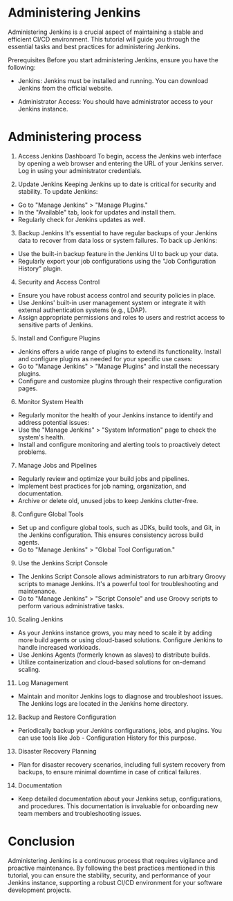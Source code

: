 # Administering Jenkins
Administering Jenkins is a crucial aspect of maintaining a stable and efficient CI/CD environment. This tutorial will guide you through the essential tasks and best practices for administering Jenkins.

Prerequisites
Before you start administering Jenkins, ensure you have the following:

- Jenkins: Jenkins must be installed and running. You can download Jenkins from the official website.

- Administrator Access: You should have administrator access to your Jenkins instance.

# Administering process
1. Access Jenkins Dashboard
To begin, access the Jenkins web interface by opening a web browser and entering the URL of your Jenkins server. Log in using your administrator credentials.

2. Update Jenkins
Keeping Jenkins up to date is critical for security and stability. To update Jenkins:
- Go to "Manage Jenkins" > "Manage Plugins."
- In the "Available" tab, look for updates and install them.
- Regularly check for Jenkins updates as well.

3. Backup Jenkins
It's essential to have regular backups of your Jenkins data to recover from data loss or system failures. To back up Jenkins:
- Use the built-in backup feature in the Jenkins UI to back up your data.
- Regularly export your job configurations using the "Job Configuration History" plugin.

4. Security and Access Control
- Ensure you have robust access control and security policies in place.
- Use Jenkins' built-in user management system or integrate it with external authentication systems (e.g., LDAP).
- Assign appropriate permissions and roles to users and restrict access to sensitive parts of Jenkins.

5. Install and Configure Plugins
- Jenkins offers a wide range of plugins to extend its functionality. Install and configure plugins as needed for your specific use cases:
- Go to "Manage Jenkins" > "Manage Plugins" and install the necessary plugins.
- Configure and customize plugins through their respective configuration pages.

6. Monitor System Health
- Regularly monitor the health of your Jenkins instance to identify and address potential issues:
- Use the "Manage Jenkins" > "System Information" page to check the system's health.
- Install and configure monitoring and alerting tools to proactively detect problems.

7. Manage Jobs and Pipelines
- Regularly review and optimize your build jobs and pipelines.
- Implement best practices for job naming, organization, and documentation.
- Archive or delete old, unused jobs to keep Jenkins clutter-free.

8. Configure Global Tools
- Set up and configure global tools, such as JDKs, build tools, and Git, in the Jenkins configuration. This ensures consistency across build agents.
- Go to "Manage Jenkins" > "Global Tool Configuration."

9. Use the Jenkins Script Console
- The Jenkins Script Console allows administrators to run arbitrary Groovy scripts to manage Jenkins. It's a powerful tool for troubleshooting and maintenance.
- Go to "Manage Jenkins" > "Script Console" and use Groovy scripts to perform various administrative tasks.

10. Scaling Jenkins
- As your Jenkins instance grows, you may need to scale it by adding more build agents or using cloud-based solutions. Configure Jenkins to handle increased workloads.
- Use Jenkins Agents (formerly known as slaves) to distribute builds.
- Utilize containerization and cloud-based solutions for on-demand scaling.

11. Log Management
- Maintain and monitor Jenkins logs to diagnose and troubleshoot issues. The Jenkins logs are located in the Jenkins home directory.

12. Backup and Restore Configuration
- Periodically backup your Jenkins configurations, jobs, and plugins. You can use tools like Job - Configuration History for this purpose.

13. Disaster Recovery Planning
- Plan for disaster recovery scenarios, including full system recovery from backups, to ensure minimal downtime in case of critical failures.

14. Documentation
- Keep detailed documentation about your Jenkins setup, configurations, and procedures. This documentation is invaluable for onboarding new team members and troubleshooting issues.

# Conclusion
Administering Jenkins is a continuous process that requires vigilance and proactive maintenance. By following the best practices mentioned in this tutorial, you can ensure the stability, security, and performance of your Jenkins instance, supporting a robust CI/CD environment for your software development projects.